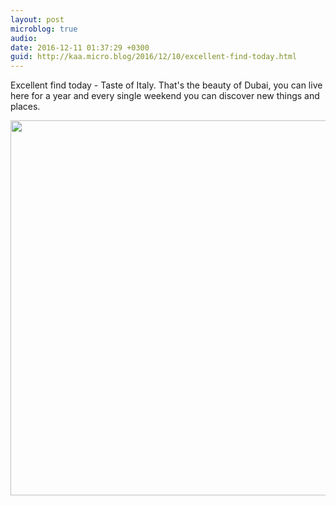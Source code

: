 ```yaml
---
layout: post
microblog: true
audio: 
date: 2016-12-11 01:37:29 +0300
guid: http://kaa.micro.blog/2016/12/10/excellent-find-today.html
---
```

Excellent find today - Taste of Italy. That's the beauty of Dubai, you can live here for a year and every single weekend you can discover new things and places.

<img src="http://www.kaa.bz/uploads/2018/a042fac1a5.jpg" width="600" height="600" />
